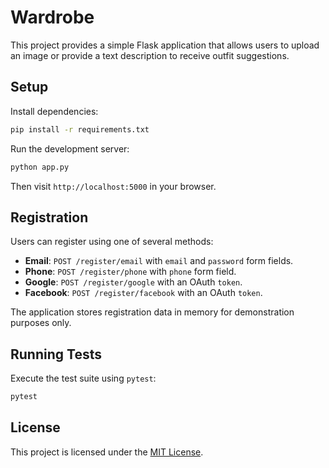 # Wardrobe

This project provides a simple Flask application that allows users to upload an image or provide a text description to receive outfit suggestions.

## Setup

Install dependencies:

```bash
pip install -r requirements.txt
```

Run the development server:

```bash
python app.py
```

Then visit `http://localhost:5000` in your browser.

## Registration

Users can register using one of several methods:

- **Email**: `POST /register/email` with `email` and `password` form fields.
- **Phone**: `POST /register/phone` with `phone` form field.
- **Google**: `POST /register/google` with an OAuth `token`.
- **Facebook**: `POST /register/facebook` with an OAuth `token`.

The application stores registration data in memory for demonstration
purposes only.

## Running Tests

Execute the test suite using `pytest`:

```bash
pytest
```

## License

This project is licensed under the [MIT License](LICENSE).
